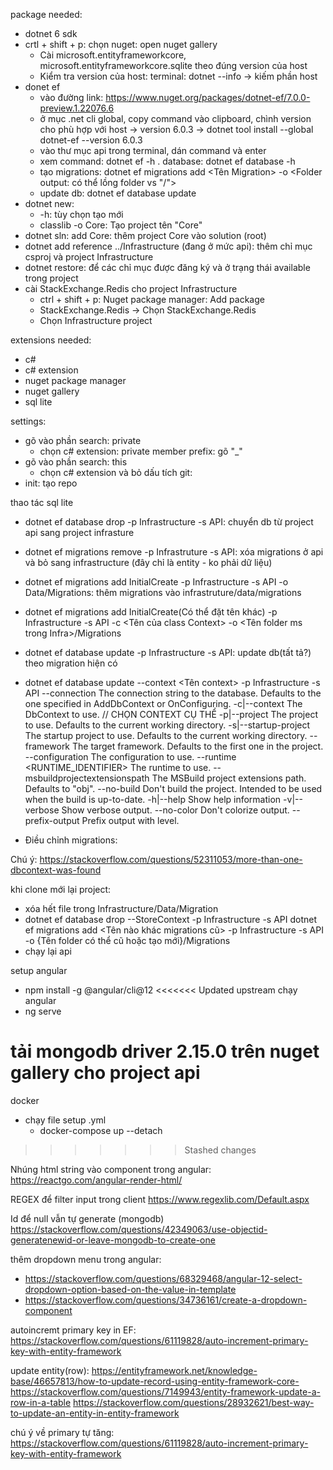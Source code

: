 package needed:
- dotnet 6 sdk
- crtl + shift + p: chọn nuget: open nuget gallery
    * Cài microsoft.entityframeworkcore, microsoft.entityframeworkcore.sqlite theo đúng version của host
    * Kiểm tra version của host: terminal: dotnet --info -> kiếm phần host
- donet ef
    + vào đường link: https://www.nuget.org/packages/dotnet-ef/7.0.0-preview.1.22076.6
    + ở mục .net cli global, copy command vào clipboard, chình version cho phù hợp với host -> version 6.0.3 -> dotnet tool install --global dotnet-ef --version 6.0.3      
    + vào thư mục api trong terminal, dán command và enter
    + xem command: dotnet ef -h
        . database: dotnet ef database -h
    * tạo migrations: dotnet ef migrations add <Tên Migration> -o <Folder output: có thể lồng folder vs "/">
    * update db: dotnet ef database update
- dotnet new:
    + -h: tùy chọn tạo mới
    + classlib -o Core: Tạo project tên "Core"
- dotnet sln:
    add Core: thêm project Core vào solution (root)
- dotnet add reference ../Infrastructure (đang ở mức api): thêm chỉ mục csproj và project Infrastructure
- dotnet restore: để các chỉ mục được đăng ký và ở trạng thái available trong project
- cài StackExchange.Redis cho project Infrastructure
    + ctrl + shift + p: Nuget package manager: Add package
    + StackExchange.Redis -> Chọn StackExchange.Redis
    + Chọn Infrastructure project


extensions needed:
- c#
- c# extension
- nuget package manager
- nuget gallery
- sql lite

settings:
- gõ vào phần search: private
    + chọn c# extension: private member prefix: gõ "_"
- gõ vào phần search: this
    + chọn c# extension và bỏ dấu tích
git:
- init: tạo repo

thao tác sql lite
- dotnet ef database drop -p Infrastructure -s API: chuyển db từ project api sang project infrasture
- dotnet ef migrations remove -p Infrastruture -s API: xóa migrations ở api và bỏ sang infrastructure (đây chỉ là entity - ko phải dữ liệu)
- dotnet ef migrations add InitialCreate -p Infrastructure -s API -o Data/Migrations: thêm migrations vào infrastruture/data/migrations
- dotnet ef migrations add InitialCreate(Có thể đặt tên khác) -p Infrastructure -s API -c <Tên của class Context> -o <Tên folder ms trong Infra>/Migrations
- dotnet ef database update -p Infrastructure -s API: update db(tất tả?) theo migration hiện có
- dotnet ef database update --context <Tên context> -p Infrastructure -s API
  --connection <CONNECTION>              The connection string to the database. Defaults to the one specified in AddDbContext or OnConfiguring.
  -c|--context <DBCONTEXT>               The DbContext to use. // CHỌN CONTEXT CỤ THỂ
  -p|--project <PROJECT>                 The project to use. Defaults to the current working directory.
  -s|--startup-project <PROJECT>         The startup project to use. Defaults to the current working directory.
  --framework <FRAMEWORK>                The target framework. Defaults to the first one in the project.
  --configuration <CONFIGURATION>        The configuration to use.
  --runtime <RUNTIME_IDENTIFIER>         The runtime to use.
  --msbuildprojectextensionspath <PATH>  The MSBuild project extensions path. Defaults to "obj".
  --no-build                             Don't build the project. Intended to be used when the build is up-to-date.
  -h|--help                              Show help information
  -v|--verbose                           Show verbose output.
  --no-color                             Don't colorize output.
  --prefix-output                        Prefix output with level.

- Điều chỉnh migrations:

Chú ý: https://stackoverflow.com/questions/52311053/more-than-one-dbcontext-was-found

khi clone mới lại project:
- xóa hết file trong Infrastructure/Data/Migration
- dotnet ef database drop --StoreContext -p Infrastructure -s API
dotnet ef migrations add <Tên nào khác migrations cũ> -p Infrastructure -s API -o {Tên folder có thể cũ hoặc tạo mới}/Migrations
- chạy lại api

setup angular
- npm install -g @angular/cli@12
<<<<<<< Updated upstream
chạy angular
- ng serve

tải mongodb driver 2.15.0 trên nuget gallery cho project api
=======

docker
- chạy file setup .yml
    + docker-compose up --detach
>>>>>>> Stashed changes

Nhúng html string vào component trong angular: https://reactgo.com/angular-render-html/

REGEX để filter input trong client
https://www.regexlib.com/Default.aspx

Id để null vẫn tự generate (mongodb)
https://stackoverflow.com/questions/42349063/use-objectid-generatenewid-or-leave-mongodb-to-create-one

thêm dropdown menu trong angular:
 + https://stackoverflow.com/questions/68329468/angular-12-select-dropdown-option-based-on-the-value-in-template
 + https://stackoverflow.com/questions/34736161/create-a-dropdown-component

autoincremt primary key in EF:
https://stackoverflow.com/questions/61119828/auto-increment-primary-key-with-entity-framework

update entity(row):
https://entityframework.net/knowledge-base/46657813/how-to-update-record-using-entity-framework-core-
https://stackoverflow.com/questions/7149943/entity-framework-update-a-row-in-a-table
https://stackoverflow.com/questions/28932621/best-way-to-update-an-entity-in-entity-framework

chú ý về primary tự tăng:
https://stackoverflow.com/questions/61119828/auto-increment-primary-key-with-entity-framework